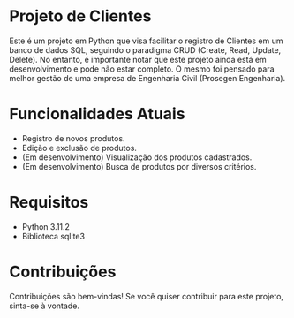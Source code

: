 # Projeto de Clientes
Este é um projeto em Python que visa facilitar o registro de Clientes em um banco de dados SQL, seguindo o paradigma CRUD (Create, Read, Update, Delete). No entanto, é importante notar que este projeto ainda está em desenvolvimento e pode não estar completo.
O mesmo foi pensado para melhor gestão de uma empresa de Engenharia Civil (Prosegen Engenharia).
# Funcionalidades Atuais
* Registro de novos produtos.
* Edição e exclusão de produtos.
* (Em desenvolvimento) Visualização dos produtos cadastrados.
* (Em desenvolvimento) Busca de produtos por diversos critérios.
# Requisitos
* Python 3.11.2
* Biblioteca sqlite3
# Contribuições
Contribuições são bem-vindas! Se você quiser contribuir para este projeto, sinta-se à vontade.
